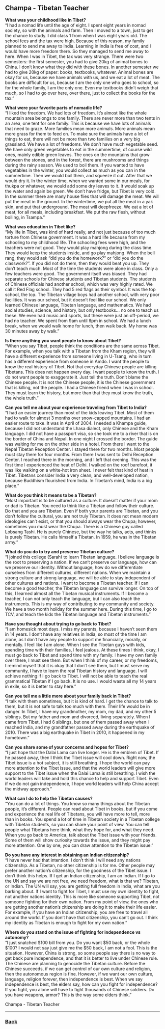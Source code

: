 ## Champa - Tibetan Teacher

**What was your childhood like in Tibet?**
<br>
“I had a nomad life until the age of eight. I spent eight years in nomad society, so with the animals and farm. Then I moved to a town, just to get the chance to study. I did class 1 from when I was eight years old. The school fees and the tax were high. Because of this reason, my family planned to send me away to India. Learning in India is free of cost, and I would have more freedom there. So they managed to send me away to here. When I was in Tibet, the tax was very strange. There were two semesters: the first semester, you had to give 20kg of animal bones to China. I don’t know what they did with these bones. In another semester we had to give 20kg of paper: books, textbooks, whatever. Animal bones are okay for us, because we have animals with us, and we eat a lot of meat. The books are difficult for us, because I am the only one who goes to school, so for the whole family, I am the only one. Even my textbooks didn’t weigh that much, so I had to go over here, over there, just to collect the books for the tax.”

**What were your favorite parts of nomadic life?**
<br>
“I liked the freedom. We had lots of freedom. It’s almost like the whole mountain area belongs to one family. There are never more than two tents in an area, one tent for one family.  This is because we have lots of animals that need to graze. More families mean more animals. More animals mean more grass for them to feed on. To make sure the animals have a lot of things to eat, there will not be more than two families on a very big grassland. We have a lot of freedoms. We don’t have much vegetable seed. We have only green vegetables to eat in the summertime, of course wild ones, mainly edible green leaves. The ones on the mountains that grow between the stones, and in the forest, there are mushrooms and things during the rainy season. We used to boil them. If you wanted to have vegetables in the winter, you would collect as much as you can in the summertime. Then we would boil them, and squeeze it out. After that we would dry it. In the winter time, when we wanted some in our meals, for thukpa or whatever, we would add some dry leaves to it. It would soak up the water and again be green. We don’t have fridge, but Tibet is very cold. In the summer there are many house flies that will damage the meat. We will put the meat in the ground. In the wintertime, we put all the meat in a yak skin, and put that underground. The meat will deepfreeze. We eat a lot of meat, for all meals, including breakfast. We put the raw flesh, without boiling, in Tsampa.”

**What was education in Tibet like?**
<br>
“My life in Tibet, was kind of hard really, and not just because of too much torture from Chinese government. It was a hard life because from my schooling to my childhood life. The schooling fees were high, and the teachers were not good. They would play mahjong during the class time. They would keep the students inside, and go play mahjong. When the bell rang, they would ask “did you do the homework?” or “did you do the classwork?”. If you did not do them, then they would beat you up. They don’t teach much. Most of the time the students were alone in class. Only a few teachers were good. The government itself was biased. They had separate schools for Chinese students and Tibetan students. The students of Chinese officials had another school, which was very highly rated. We call it Red Flag school. They had 5 red flags as their symbol. It was the top school, the top. The Tibetan village boys had another school, with very poor facilities. It was our school, but it doesn’t feel like our school. We only learned Chinese language, Tibetan language, and mathematics. We had social studies, science, and history, but only textbooks… no one to teach us these. We even had music and sports, but these were just an off-period, we had no teacher. We spent from 9am until 6pm in school. We had a lunch break, when we would walk home for lunch, then walk back. My home was 30 minutes away by walk.”

**Is there anything you want people to know about Tibet?**
<br>
“When you say Tibet, people think the conditions are the same across Tibet. For example, when you talk with a Tibetan from the Kham region, they will have a different experience from someone living in U-Tsang, who in turn has a different experience from someone in Amdo. I want the people to know the real history of Tibet. Not that everyday Chinese people are killing Tibetans. This does not happen every day. I want people to know the truth. I do not want people to exaggerate it. Just tell the truth. Don’t blame the Chinese people. It is not the Chinese people, it is the Chinese government that is killing, not the people. I had a Chinese friend when I was in school. They must learn the history, but more than that they must know the truth, the whole truth.”

**Can you tell me about your experience traveling from Tibet to India?**
<br>
“I had an easier journey than most of the kids leaving Tibet. Most of them had to walk for almost 3 months over snow-capped mountains. I had an easier route to take. It was in April of 2004. I needed a Khampa guide, because I did not understand the Lhasa dialect, only Chinese and the Kham language. I did not have a passport visa, so she took me to a river that is on the border of China and Nepal. In one night I crossed the border. The guide was waiting for me on the other side in a hotel. From there I want to the Nepal Tibetan Reception Center. I stayed there for two months. Most people must stay there for four months. From there I was sent to Delhi Reception Center. I reached there in the morning, and I left that evening. This was the first time I experienced the heat of Delhi. I walked on the roof barefoot, it was like walking on a white-hot iron sheet. I never felt that kind of heat in Tibet. Tibetans consider India a very clean, and well-developed nation, because Buddhism flourished from India. In Tibetan’s mind, India is a big place.”

**What do you think it means to be a Tibetan?**
<br>
“Most important is to be cultured as a culture. It doesn’t matter if your mom or dad is Tibetan. You need to think like a Tibetan and follow their culture. Do that and you are Tibetan. Even if both your parents are Tibetan, and you don’t follow the cultural, you are not truly Tibetan. It does not mean modern ideologies can’t exist, or that you should always wear the Chupa; however, sometimes you must wear the Chupa. There is a Chinese guy called Lobsang Tashi. He is purely Chinese, but the way he talks, acts, and thinks is purely Tibetan. He calls himself a Tibetan. In 1959, he was in the Tibetan army.”

**What do you do to try and preserve Tibetan culture?**
<br>
“I joined this college (Sarah) to learn Tibetan language. I believe language is the root to preserving a nation. If we can’t preserve our language, how can we preserve our identity. Without language, how do we differentiate ourselves from different cultures, different nations. When we maintain a strong culture and strong language, we will be able to stay independent of other cultures and nations. I want to become a Tibetan teacher. If I can become a good teacher, the Tibetan language can survive longer. On top of this, I learned almost all the Tibetan musical instruments. If I become a teacher, I can not only teach the language, but I can also teach the instruments. This is my way of contributing to my community and society. We have a two month holiday for the summer here. During this time, I go to TCV, and teach the kids the Tibetan language and Tibetan instruments.”

**Have you thought about trying to go back to Tibet?**
<br>
“I am homesick most days. I miss my parents, because I haven’t seen them in 14 years. I don’t have any relatives in India, so most of the time I am alone, as I don’t have any people to support me financially, morally, or mentally. I feel like I am alone. When I see the Tibetan guys with kids, spending time with their families, I feel jealous. At these times I think, okay, I must go back to Tibet and spend time with my family. I have my own family over there, I must see them. But when I think of my career, or my freedoms, I remind myself that it is okay that I don’t see them, but I must serve my community, I have to learn the real Tibetan history and language. I will achieve nothing if I go back to Tibet. I will not be able to teach the real grammatical Tibetan if I go back. It is no use. I would waste all my 14 years in exile, so it is better to stay here.”

**Can you tell me a little more about your family back in Tibet?**
<br>
“I talk with them sometimes, but it is kind of hard. I get the chance to talk to them, but it is not safe to talk too much with them. Their life would be in danger. In Tibet, I have my grandmother, my mom, my dad, and my other 5 siblings. But my father and mom and divorced, living separately. When I came from Tibet, I had 6 siblings, but one of them passed away when I reached India, and my grandfather passed away during the earthquake of 2010. There was a big earthquake in Tibet in 2010, it happened in my hometown.”

**Can you share some of your concerns and hopes for Tibet?**
<br>
“I just hope that the Dalai Lama can live longer. He is the emblem of Tibet. If he passed away, then I think the Tibet issue will cool down. Right now, the Tibet issue is a hot subject, it is still breathing. I hope the world can pay more attention to the Tibet issue, and that the world leaders will give more support to the Tibet issue when the Dalai Lama is still breathing. I wish the world leaders will take and hold this chance to help and support Tibet. Even if we do not gain independence, I hope world leaders will help China accept the midway approach.”

**What can I do to help the Tibetan causes?**
<br>
“You can do a lot of things. You know so many things about the Tibetan people, it’s different. People can read about Tibet in books, but if you come and experience the real life of Tibetans, you will have more to tell, more than in books. You spend a lot of time in Tibetan society in a Tibetan college with Tibetan students, so you can share your point of view. You can tell people what Tibetans here think, what they hope for, and what they need. When you go back to America, talk about the Tibet issue with your friends. Some of them will show curiosity towards the issue, and they might pay more attention. One by one, you can draw attention to the Tibetan issue.”

**Do you have any interest in obtaining an Indian citizenship?**
<br>
“I have never had that intention. I don’t think I will need any nations citizenship. As a Tibetan, no other citizenship is for me. Other people may prefer another nation’s citizenship, for the goodness of the Tibet issue. I don’t think this helps. If I get an Indian citizenship, I am an Indian. If I go to the UN and say we are not free, we need freedom, what is that we? Tibetan, or Indian. The UN will say, you are getting full freedom in India, what are you barking about. If I want to fight for Tibet, I must use my own identity to fight, not another nations identity. This is more like someone supporting Tibet, not someone fighting for their own nation. From my point of view, the ones who are getting another nation’s citizenship are doing it to make their life easier. For example, if you have an Indian citizenship, you are free to travel all around the world. If you don’t have that citizenship, you can’t go out. I think my identity as Tibetan is enough to fight for my own nation.”

**Where do you stand on the issue of fighting for independence vs autonomy?**
<br>
“I just snatched $100 bill from you. Do you want $50 back, or the whole $100? I would not say just give me the $50 back, I am not a fool. This is the situation. However, China is strong, so some people say there is no way to get back pure independence, and that it is better to live under Chinese rule. The Chinese are planning to genocide the Tibetan culture. Before the Chinese succeeds, if we can get control of our own culture and religion, then the autonomous region is fine. However, if we want our own culture, language, religion forever, then independence is best. When we say independence is best, the elders say, how can you fight for independence? If you fight, you alone will have to fight thousands of Chinese soldiers. Do you have weapons, armor? This is the way some elders think.”

Champa - Tibetan Teacher

---
### [Back](/pages/humans_of_dharamshala.md)

